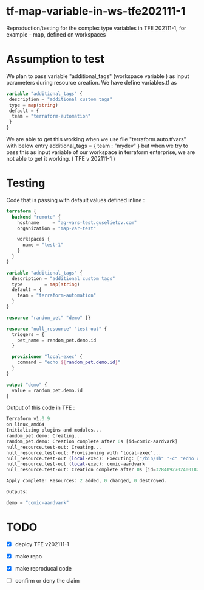 # tf-map-variable-in-ws-tfe202111-1
Reproduction/testing for the complex type variables in TFE 202111-1, for example - map, defined on workspaces

# Assumption to test

We plan to pass variable "additional_tags" (workspace variable ) as input parameters during resource creation.
We have define variables.tf as

```Terraform
variable "additional_tags" {
 description = "additional custom tags"
 type = map(string)
 default = {
  team = "terraform-automation"
 }
}
```

We are able to get this working when we use file "terraform.auto.tfvars" with below entry
additional_tags = { team : "mydev" } but when we try to pass this as input variable of our workspace in terraform enterprise, we are not able to get it working. ( TFE v 202111-1 )


# Testing

Code that is passing with default values defined inline : 

```Terraform
terraform {
  backend "remote" {
    hostname     = "ag-vars-test.guselietov.com"
    organization = "map-var-test"

    workspaces {
      name = "test-1"
    }
  }
}

variable "additional_tags" {
  description = "additional custom tags"
  type        = map(string)
  default = {
    team = "terraform-automation"
  }
}

resource "random_pet" "demo" {}

resource "null_resource" "test-out" {
  triggers = {
    pet_name = random_pet.demo.id
  }

  provisioner "local-exec" {
    command = "echo ${random_pet.demo.id}"
  }
}

output "demo" {
  value = random_pet.demo.id
}
```

Output of this code in TFE : 

```Terraform
Terraform v1.0.9
on linux_amd64
Initializing plugins and modules...
random_pet.demo: Creating...
random_pet.demo: Creation complete after 0s [id=comic-aardvark]
null_resource.test-out: Creating...
null_resource.test-out: Provisioning with 'local-exec'...
null_resource.test-out (local-exec): Executing: ["/bin/sh" "-c" "echo comic-aardvark"]
null_resource.test-out (local-exec): comic-aardvark
null_resource.test-out: Creation complete after 0s [id=328409270240018218]

Apply complete! Resources: 2 added, 0 changed, 0 destroyed.

Outputs:

demo = "comic-aardvark"
```



# TODO

- [x] deploy TFE v202111-1
- [x] make repo
- [x] make reproducal code
- [ ] confirm or deny the claim

